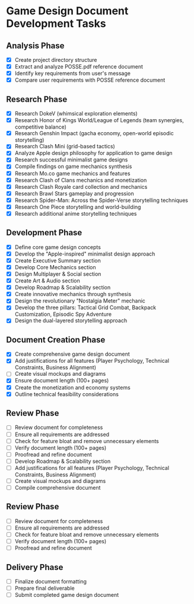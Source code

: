 # Game Design Document Development Tasks

## Analysis Phase
- [x] Create project directory structure
- [x] Extract and analyze POSSE.pdf reference document
- [x] Identify key requirements from user's message
- [x] Compare user requirements with POSSE reference document

## Research Phase
- [x] Research DokeV (whimsical exploration elements)
- [x] Research Honor of Kings World/League of Legends (team synergies, competitive balance)
- [x] Research Genshin Impact (gacha economy, open-world episodic storytelling)
- [x] Research Clash Mini (grid-based tactics)
- [x] Analyze Apple design philosophy for application to game design
- [x] Research successful minimalist game designs
- [x] Compile findings on game mechanics synthesis
- [x] Research Mo.co game mechanics and features
- [x] Research Clash of Clans mechanics and monetization
- [x] Research Clash Royale card collection and mechanics
- [x] Research Brawl Stars gameplay and progression
- [x] Research Spider-Man: Across the Spider-Verse storytelling techniques
- [x] Research One Piece storytelling and world-building
- [x] Research additional anime storytelling techniques

## Development Phase
- [x] Define core game design concepts
- [x] Develop the "Apple-inspired" minimalist design approach
- [x] Create Executive Summary section
- [x] Develop Core Mechanics section
- [x] Design Multiplayer & Social section
- [x] Create Art & Audio section
- [x] Develop Roadmap & Scalability section
- [x] Create innovative mechanics through synthesis
- [x] Design the revolutionary "Nostalgia Meter" mechanic
- [x] Develop the three pillars: Tactical Grid Combat, Backpack Customization, Episodic Spy Adventure
- [x] Design the dual-layered storytelling approach

## Document Creation Phase
- [x] Create comprehensive game design document
- [x] Add justifications for all features (Player Psychology, Technical Constraints, Business Alignment)
- [ ] Create visual mockups and diagrams
- [x] Ensure document length (100+ pages)
- [x] Create the monetization and economy systems
- [x] Outline technical feasibility considerations

## Review Phase
- [ ] Review document for completeness
- [ ] Ensure all requirements are addressed
- [ ] Check for feature bloat and remove unnecessary elements
- [ ] Verify document length (100+ pages)
- [ ] Proofread and refine document
- [ ] Develop Roadmap & Scalability section
- [ ] Add justifications for all features (Player Psychology, Technical Constraints, Business Alignment)
- [ ] Create visual mockups and diagrams
- [ ] Compile comprehensive document

## Review Phase
- [ ] Review document for completeness
- [ ] Ensure all requirements are addressed
- [ ] Check for feature bloat and remove unnecessary elements
- [ ] Verify document length (100+ pages)
- [ ] Proofread and refine document

## Delivery Phase
- [ ] Finalize document formatting
- [ ] Prepare final deliverable
- [ ] Submit completed game design document
